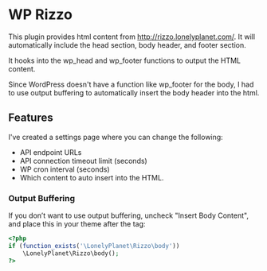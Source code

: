 # WP Rizzo

This plugin provides html content from http://rizzo.lonelyplanet.com/.
It will automatically include the head section, body header, and footer section.

It hooks into the wp_head and wp_footer functions to output the HTML content.

Since WordPress doesn't have a function like wp_footer for the body, I had to use
output buffering to automatically insert the body header into the html.

## Features

I've created a settings page where you can change the following:

* API endpoint URLs
* API connection timeout limit (seconds)
* WP cron interval (seconds)
* Which content to auto insert into the HTML.

### Output Buffering

If you don’t want to use output buffering, uncheck "Insert Body Content", and place this in your theme after the <body> tag:

```php
<?php
if (function_exists('\LonelyPlanet\Rizzo\body'))
    \LonelyPlanet\Rizzo\body();
?>
```